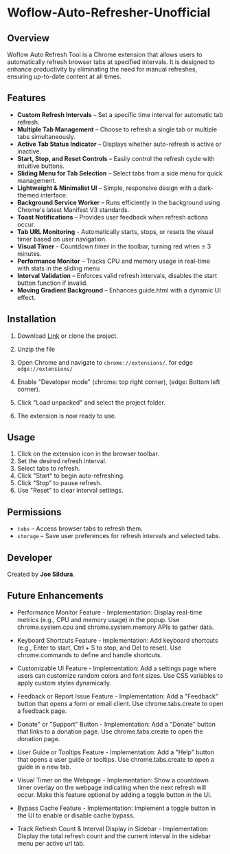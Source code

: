 # Woflow-Auto-Refresher-Unofficial

## Overview
Woflow Auto Refresh Tool is a Chrome extension that allows users to automatically refresh browser tabs at specified intervals. It is designed to enhance productivity by eliminating the need for manual refreshes, ensuring up-to-date content at all times.

## Features
- **Custom Refresh Intervals** – Set a specific time interval for automatic tab refresh.
- **Multiple Tab Management** – Choose to refresh a single tab or multiple tabs simultaneously.
- **Active Tab Status Indicator** – Displays whether auto-refresh is active or inactive.
- **Start, Stop, and Reset Controls** – Easily control the refresh cycle with intuitive buttons.
- **Sliding Menu for Tab Selection** – Select tabs from a side menu for quick management.
- **Lightweight & Minimalist UI** – Simple, responsive design with a dark-themed interface.
- **Background Service Worker** – Runs efficiently in the background using Chrome's latest Manifest V3 standards.
- **Toast Notifications** – Provides user feedback when refresh actions occur.
- **Tab URL Monitoring** - Automatically starts, stops, or resets the visual timer based on user navigation.
- **Visual Timer** - Countdown timer in the toolbar, turning red when ≤ 3 minutes.
- **Performance Monitor** – Tracks CPU and memory usage in real-time with stats in the sliding menu
- **Interval Validation** – Enforces valid refresh intervals, disables the start button function if invalid.
- **Moving Gradient Background** – Enhances guide.html with a dynamic UI effect.
  
## Installation
1. Download [Link](https://github.com/user-attachments/files/19051782/Auto.Refresh.Tool.v1.4.zip) or clone the project.

2. Unzip the file
3. Open Chrome and navigate to `chrome://extensions/`. for edge `edge://extensions/`
4. Enable "Developer mode" (chrome: top right corner), (edge: Bottom left corner).
5. Click "Load unpacked" and select the project folder.
6. The extension is now ready to use.

## Usage
1. Click on the extension icon in the browser toolbar.
2. Set the desired refresh interval.
3. Select tabs to refresh.
4. Click "Start" to begin auto-refreshing.
5. Click "Stop" to pause refresh.
6. Use "Reset" to clear interval settings.

## Permissions
- `tabs` – Access browser tabs to refresh them.
- `storage` – Save user preferences for refresh intervals and selected tabs.

## Developer
Created by **Joe Sildura**.

## Future Enhancements
- Performance Monitor Feature -
Implementation:
Display real-time metrics (e.g., CPU and memory usage) in the popup.
Use chrome.system.cpu and chrome.system.memory APIs to gather data.

- Keyboard Shortcuts Feature -
Implementation:
Add keyboard shortcuts (e.g., Enter to start, Ctrl + S to stop, and Del to reset).
Use chrome.commands to define and handle shortcuts.

- Customizable UI Feature -
Implementation:
Add a settings page where users can customize random colors and font sizes.
Use CSS variables to apply custom styles dynamically.

- Feedback or Report Issue Feature -
Implementation:
Add a "Feedback" button that opens a form or email client.
Use chrome.tabs.create to open a feedback page.

- Donate" or "Support" Button -
Implementation:
Add a "Donate" button that links to a donation page.
Use chrome.tabs.create to open the donation page.

- User Guide or Tooltips Feature -
Implementation:
Add a "Help" button that opens a user guide or tooltips.
Use chrome.tabs.create to open a guide in a new tab.

- Visual Timer on the Webpage -
Implementation:
Show a countdown timer overlay on the webpage indicating when the next refresh will occur.
Make this feature optional by adding a toggle button in the UI.

- Bypass Cache Feature -
Implementation:
Implement a toggle button in the UI to enable or disable cache bypass.

- Track Refresh Count & Interval Display in Sidebar -
Implementation:
Display the total refresh count and the current interval in the sidebar menu per active url tab.
